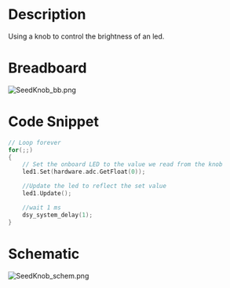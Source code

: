 # Description
Using a knob to control the brightness of an led.

# Breadboard
![SeedKnob_bb.png](https://github.com/electro-smith/DaisyExamples/blob/master/seed/Knob/resources/Knob_bb.png)

# Code Snippet  
```cpp
// Loop forever
for(;;)
{
    // Set the onboard LED to the value we read from the knob
    led1.Set(hardware.adc.GetFloat(0));

    //Update the led to reflect the set value
    led1.Update();

    //wait 1 ms
    dsy_system_delay(1);
}

```
# Schematic  

![SeedKnob_schem.png](https://github.com/electro-smith/DaisyExamples/blob/master/seed/Knob/resources/Knob_schem.png)